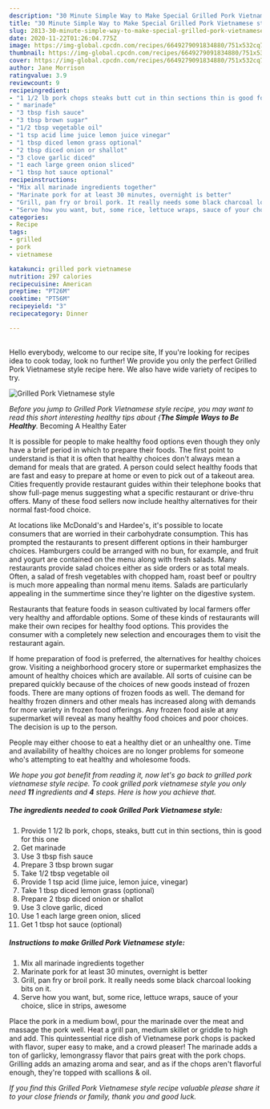 ```yaml
---
description: "30 Minute Simple Way to Make Special Grilled Pork Vietnamese style"
title: "30 Minute Simple Way to Make Special Grilled Pork Vietnamese style"
slug: 2813-30-minute-simple-way-to-make-special-grilled-pork-vietnamese-style
date: 2020-11-22T01:26:04.775Z
image: https://img-global.cpcdn.com/recipes/6649279091834880/751x532cq70/grilled-pork-vietnamese-style-recipe-main-photo.jpg
thumbnail: https://img-global.cpcdn.com/recipes/6649279091834880/751x532cq70/grilled-pork-vietnamese-style-recipe-main-photo.jpg
cover: https://img-global.cpcdn.com/recipes/6649279091834880/751x532cq70/grilled-pork-vietnamese-style-recipe-main-photo.jpg
author: Jane Morrison
ratingvalue: 3.9
reviewcount: 9
recipeingredient:
- "1 1/2 lb pork chops steaks butt cut in thin sections thin is good for this one"
- " marinade"
- "3 tbsp fish sauce"
- "3 tbsp brown sugar"
- "1/2 tbsp vegetable oil"
- "1 tsp acid lime juice lemon juice vinegar"
- "1 tbsp diced lemon grass optional"
- "2 tbsp diced onion or shallot"
- "3 clove garlic diced"
- "1 each large green onion sliced"
- "1 tbsp hot sauce optional"
recipeinstructions:
- "Mix all marinade ingredients together"
- "Marinate pork for at least 30 minutes, overnight is better"
- "Grill, pan fry or broil pork. It really needs some black charcoal looking bits on it."
- "Serve how you want, but, some rice, lettuce wraps, sauce of your choice, slice in strips, awesome"
categories:
- Recipe
tags:
- grilled
- pork
- vietnamese

katakunci: grilled pork vietnamese 
nutrition: 297 calories
recipecuisine: American
preptime: "PT26M"
cooktime: "PT56M"
recipeyield: "3"
recipecategory: Dinner

---
```

<br>
Hello everybody, welcome to our recipe site, If you're looking for recipes idea to cook today, look no further! We provide you only the perfect Grilled Pork Vietnamese style recipe here. We also have wide variety of recipes to try.
<br>


![Grilled Pork Vietnamese style](https://img-global.cpcdn.com/recipes/6649279091834880/751x532cq70/grilled-pork-vietnamese-style-recipe-main-photo.jpg)

<i>Before you jump to Grilled Pork Vietnamese style recipe, you may want to read this short interesting healthy tips about {<strong>The Simple Ways to Be Healthy</strong>.</i>
Becoming A Healthy Eater

It is possible for people to make healthy food options even though they only have a brief period in which to prepare their foods. The first point to understand is that it is often that healthy choices don't always mean a demand for meals that are grated. A person could select healthy foods that are fast and easy to prepare at home or even to pick out of a takeout area. Cities frequently provide restaurant guides within their telephone books that show full-page menus suggesting what a specific restaurant or drive-thru offers. Many of these food sellers now include healthy alternatives for their normal fast-food choice.

At locations like McDonald's and Hardee's, it's possible to locate consumers that are worried in their carbohydrate consumption.  This has prompted the restaurants to present different options in their hamburger choices. Hamburgers could be arranged with no bun, for example, and fruit and yogurt are contained on the menu along with fresh salads. Many restaurants provide salad choices either as side orders or as total meals. Often, a salad of fresh vegetables with chopped ham, roast beef or poultry is much more appealing than normal menu items.  Salads are particularly appealing in the summertime since they're lighter on the digestive system.

Restaurants that feature foods in season cultivated by local farmers offer very healthy and affordable options. Some of these kinds of restaurants will make their own recipes for healthy food options.  This provides the consumer with a completely new selection and encourages them to visit the restaurant again.

If home preparation of food is preferred, the alternatives for healthy choices grow. Visiting a neighborhood grocery store or supermarket emphasizes the amount of healthy choices which are available.  All sorts of cuisine can be prepared quickly because of the choices of new goods instead of frozen foods. There are many options of frozen foods as well. The demand for healthy frozen dinners and other meals has increased along with demands for more variety in frozen food offerings. Any frozen food aisle at any supermarket will reveal as many healthy food choices and poor choices. The decision is up to the person.

People may either choose to eat a healthy diet or an unhealthy one. Time and availability of healthy choices are no longer problems for someone who's attempting to eat healthy and wholesome foods.


<i>We hope you got benefit from reading it, now let's go back to grilled pork vietnamese style recipe. To cook grilled pork vietnamese style you only need <strong>11</strong> ingredients and <strong>4</strong> steps. Here is how you achieve that.
</i>

##### The ingredients needed to cook Grilled Pork Vietnamese style:

1. Provide 1 1/2 lb pork, chops, steaks, butt cut in thin sections, thin is good for this one
1. Get  marinade
1. Use 3 tbsp fish sauce
1. Prepare 3 tbsp brown sugar
1. Take 1/2 tbsp vegetable oil
1. Provide 1 tsp acid (lime juice, lemon juice, vinegar)
1. Take 1 tbsp diced lemon grass (optional)
1. Prepare 2 tbsp diced onion or shallot
1. Use 3 clove garlic, diced
1. Use 1 each large green onion, sliced
1. Get 1 tbsp hot sauce (optional)


##### Instructions to make Grilled Pork Vietnamese style:

1. Mix all marinade ingredients together
1. Marinate pork for at least 30 minutes, overnight is better
1. Grill, pan fry or broil pork. It really needs some black charcoal looking bits on it.
1. Serve how you want, but, some rice, lettuce wraps, sauce of your choice, slice in strips, awesome


Place the pork in a medium bowl, pour the marinade over the meat and massage the pork well. Heat a grill pan, medium skillet or griddle to high and add. This quintessential rice dish of Vietnamese pork chops is packed with flavor, super easy to make, and a crowd pleaser! The marinade adds a ton of garlicky, lemongrassy flavor that pairs great with the pork chops. Grilling adds an amazing aroma and sear, and as if the chops aren&#39;t flavorful enough, they&#39;re topped with scallions &amp; oil. 

<i>If you find this Grilled Pork Vietnamese style recipe valuable please share it to your close friends or family, thank you and good luck.</i>
